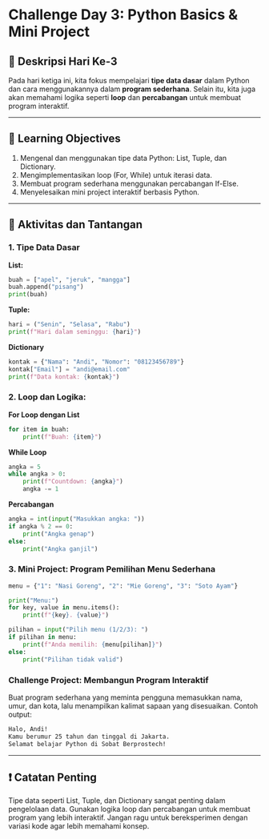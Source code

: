 # Challenge Day 3: Python Basics & Mini Project

## 📝 Deskripsi Hari Ke-3
Pada hari ketiga ini, kita fokus mempelajari **tipe data dasar** dalam Python dan cara menggunakannya dalam **program sederhana**. Selain itu, kita juga akan memahami logika seperti **loop** dan **percabangan** untuk membuat program interaktif.

---

## 🎯 Learning Objectives
1. Mengenal dan menggunakan tipe data Python: List, Tuple, dan Dictionary.
2. Mengimplementasikan loop (For, While) untuk iterasi data.
3. Membuat program sederhana menggunakan percabangan If-Else.
4. Menyelesaikan mini project interaktif berbasis Python.

---

## 🔧 Aktivitas dan Tantangan

### 1. Tipe Data Dasar
**List:** 
```python
buah = ["apel", "jeruk", "mangga"]
buah.append("pisang")
print(buah)
```

**Tuple:**
```python
hari = ("Senin", "Selasa", "Rabu")
print(f"Hari dalam seminggu: {hari}")
```

**Dictionary**
```Python
kontak = {"Nama": "Andi", "Nomor": "08123456789"}
kontak["Email"] = "andi@email.com"
print(f"Data kontak: {kontak}")
```

### 2. Loop dan Logika:
**For Loop dengan List**
```python
for item in buah:
    print(f"Buah: {item}")
```

**While Loop**
```python
angka = 5
while angka > 0:
    print(f"Countdown: {angka}")
    angka -= 1
```

**Percabangan**
```python
angka = int(input("Masukkan angka: "))
if angka % 2 == 0:
    print("Angka genap")
else:
    print("Angka ganjil")
```

### 3. Mini Project: Program Pemilihan Menu Sederhana
```python
menu = {"1": "Nasi Goreng", "2": "Mie Goreng", "3": "Soto Ayam"}

print("Menu:")
for key, value in menu.items():
    print(f"{key}. {value}")

pilihan = input("Pilih menu (1/2/3): ")
if pilihan in menu:
    print(f"Anda memilih: {menu[pilihan]}")
else:
    print("Pilihan tidak valid")
```

### Challenge Project: Membangun Program Interaktif
Buat program sederhana yang meminta pengguna memasukkan nama, umur, dan kota, lalu menampilkan kalimat sapaan yang disesuaikan.
Contoh output:
```bash
Halo, Andi!  
Kamu berumur 25 tahun dan tinggal di Jakarta.  
Selamat belajar Python di Sobat Berprostech!
```
---
## ❗ Catatan Penting
Tipe data seperti List, Tuple, dan Dictionary sangat penting dalam pengelolaan data.
Gunakan logika loop dan percabangan untuk membuat program yang lebih interaktif.
Jangan ragu untuk bereksperimen dengan variasi kode agar lebih memahami konsep.
